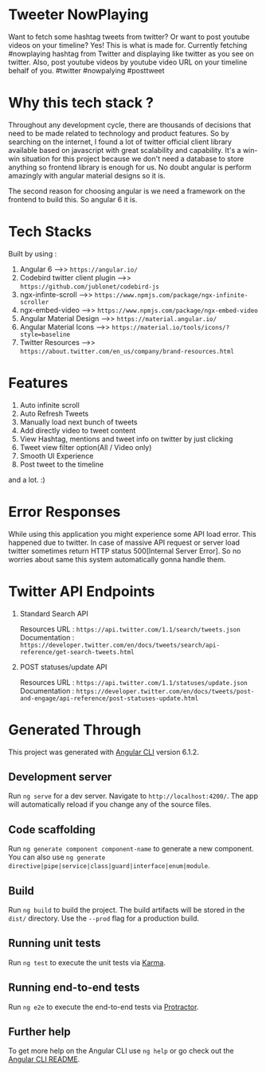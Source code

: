 # Tweeter NowPlaying

Want to fetch some hashtag tweets from twitter? Or want to post youtube videos on your timeline? Yes! This is what is made for. Currently fetching #nowplaying hashtag from Twitter and displaying like twitter as you see on twitter. Also, post youtube videos by youtube video URL on your timeline behalf of you. #twitter #nowpalying #posttweet


# Why this tech stack ?
Throughout any development cycle, there are thousands of decisions that need to be made related to technology and product features. So by searching on the internet, I found a lot of twitter official client library available based on javascript with great scalability and capability. It's a win-win situation for this project because we don't need a database to store anything so frontend library is enough for us. No doubt angular is perform amazingly with angular material designs so it is.

The second reason for choosing angular is we need a framework on the frontend to build this. So angular 6 it is.


# Tech Stacks

Built by using :

1. Angular 6    -->> `https://angular.io/`
2. Codebird twitter client plugin    -->> `https://github.com/jublonet/codebird-js`
3. ngx-infinte-scroll    -->> `https://www.npmjs.com/package/ngx-infinite-scroller`
4. ngx-embed-video    -->> `https://www.npmjs.com/package/ngx-embed-video`
5. Angular Material Design    -->> `https://material.angular.io/`
6. Angular Material Icons    -->> `https://material.io/tools/icons/?style=baseline`
7. Twitter Resources    -->> `https://about.twitter.com/en_us/company/brand-resources.html`

# Features

1. Auto infinite scroll
2. Auto Refresh Tweets
3. Manually load next bunch of tweets
4. Add directly video to tweet content
5. View Hashtag, mentions and tweet info on twitter by just clicking
6. Tweet view filter option(All / Video only)
7. Smooth UI Experience
8. Post tweet to the timeline

and a lot. :)

# Error Responses

While using this application you might experience some API load error. This happened due to twitter. In case of massive API request or server load twitter sometimes return HTTP status 500[Internal Server Error]. So no worries about same this system automatically gonna handle them.


# Twitter API Endpoints

1. Standard Search API

    Resources URL : `https://api.twitter.com/1.1/search/tweets.json`
    Documentation : `https://developer.twitter.com/en/docs/tweets/search/api-reference/get-search-tweets.html`

2. POST statuses/update API

    Resources URL : `https://api.twitter.com/1.1/statuses/update.json`
    Documentation : `https://developer.twitter.com/en/docs/tweets/post-and-engage/api-reference/post-statuses-update.html`


# Generated Through

This project was generated with [Angular CLI](https://github.com/angular/angular-cli) version 6.1.2.

## Development server

Run `ng serve` for a dev server. Navigate to `http://localhost:4200/`. The app will automatically reload if you change any of the source files.

## Code scaffolding

Run `ng generate component component-name` to generate a new component. You can also use `ng generate directive|pipe|service|class|guard|interface|enum|module`.

## Build

Run `ng build` to build the project. The build artifacts will be stored in the `dist/` directory. Use the `--prod` flag for a production build.

## Running unit tests

Run `ng test` to execute the unit tests via [Karma](https://karma-runner.github.io).

## Running end-to-end tests

Run `ng e2e` to execute the end-to-end tests via [Protractor](http://www.protractortest.org/).

## Further help

To get more help on the Angular CLI use `ng help` or go check out the [Angular CLI README](https://github.com/angular/angular-cli/blob/master/README.md).
